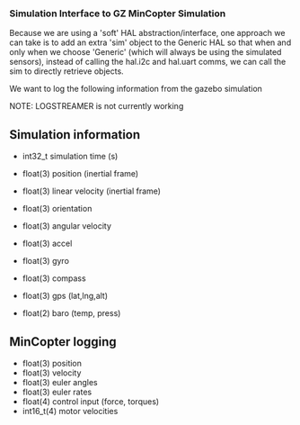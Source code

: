 ### Simulation Interface to GZ MinCopter Simulation
 
Because we are using a 'soft' HAL abstraction/interface, one approach we can take is to add an extra 'sim' object to the Generic HAL so that when and only when we choose 'Generic' (which will always be using the simulated sensors), instead of calling the hal.i2c and hal.uart comms, we can call the sim to directly retrieve objects.


We want to log the following information from the gazebo simulation

NOTE: LOGSTREAMER is not currently working

## Simulation information
- int32_t simulation time (s)

- float(3) position (inertial frame)
- float(3) linear velocity (inertial frame)
- float(3) orientation
- float(3) angular velocity

- float(3) accel
- float(3) gyro
- float(3) compass
- float(3) gps (lat,lng,alt)
- float(2) baro (temp, press)


## MinCopter logging
- float(3) position
- float(3) velocity
- float(3) euler angles
- float(3) euler rates
- float(4) control input (force, torques)
- int16_t(4) motor velocities


